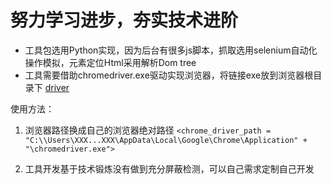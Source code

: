 # 努力学习进步，夯实技术进阶

* 工具包选用Python实现，因为后台有很多js脚本，抓取选用selenium自动化操作模拟，元素定位Html采用解析Dom tree
* 工具需要借助chromedriver.exe驱动实现浏览器，将链接exe放到浏览器根目录下
[driver](https://github.com/zjb1001/DayDay-Study/blob/master/DayDayUp-AutoStudy/Driver/chromedriver.exe)

 使用方法：
 1. 浏览器路径换成自己的浏览器绝对路径
 `<chrome_driver_path = "C:\\Users\XXX...XXX\AppData\Local\Google\Chrome\Application" + "\chromedriver.exe">`
 
 2. 工具开发基于技术锻炼没有做到充分屏蔽检测，可以自己需求定制自己开发
